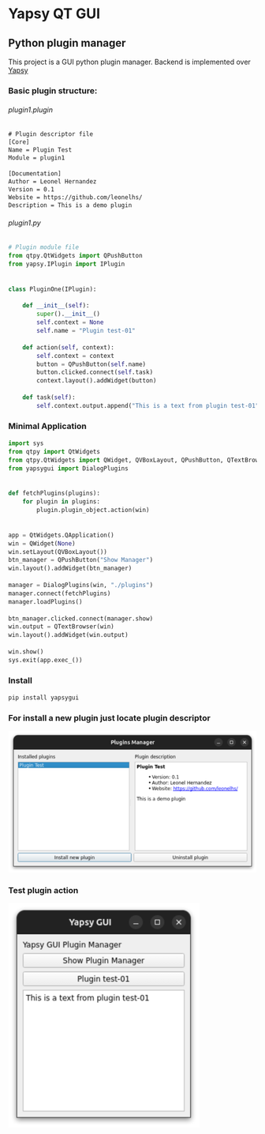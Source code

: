 # Yapsy QT GUI
## Python plugin manager

This project is a GUI python plugin manager. Backend is implemented over [Yapsy](https://github.com/tibonihoo/yapsy/)

### Basic plugin structure:


###### plugin1.plugin

```properties
# Plugin descriptor file
[Core]
Name = Plugin Test
Module = plugin1

[Documentation]
Author = Leonel Hernandez
Version = 0.1
Website = https://github.com/leonelhs/
Description = This is a demo plugin
```

######  plugin1.py
```python
# Plugin module file
from qtpy.QtWidgets import QPushButton
from yapsy.IPlugin import IPlugin


class PluginOne(IPlugin):

    def __init__(self):
        super().__init__()
        self.context = None
        self.name = "Plugin test-01"

    def action(self, context):
        self.context = context
        button = QPushButton(self.name)
        button.clicked.connect(self.task)
        context.layout().addWidget(button)

    def task(self):
        self.context.output.append("This is a text from plugin test-01")
```
### Minimal Application
```python
import sys
from qtpy import QtWidgets
from qtpy.QtWidgets import QWidget, QVBoxLayout, QPushButton, QTextBrowser
from yapsygui import DialogPlugins


def fetchPlugins(plugins):
    for plugin in plugins:
        plugin.plugin_object.action(win)


app = QtWidgets.QApplication()
win = QWidget(None)
win.setLayout(QVBoxLayout())
btn_manager = QPushButton("Show Manager")
win.layout().addWidget(btn_manager)

manager = DialogPlugins(win, "./plugins")
manager.connect(fetchPlugins)
manager.loadPlugins()

btn_manager.clicked.connect(manager.show)
win.output = QTextBrowser(win)
win.layout().addWidget(win.output)

win.show()
sys.exit(app.exec_())
```            

### Install 
```bash
pip install yapsygui
```
### For install a new plugin just locate plugin descriptor
![Screenshot 2](./screenshots/screen02.png)

### Test plugin action
![Screenshot 1](./screenshots/screen01.png)

